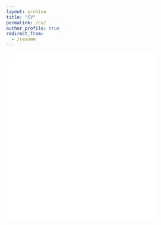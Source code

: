 ```yaml
---
layout: archive
title: "CV"
permalink: /cv/
author_profile: true
redirect_from:
  - /resume
---
```


<!-- Embed the CV -->
<iframe src="/files/CV_Zili.pdf"
        width="80%"
        height="450"
        frameborder="no"
        border="0"
        marginwidth="0"
        marginheight="0"></iframe>


<!--A PDF copy of my résumé is also available [here](/files/Resume_Zili.pdf).-->
